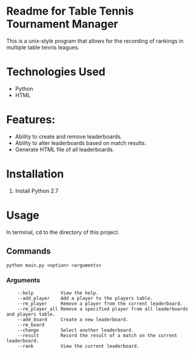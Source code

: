 # Readme for Table Tennis Tournament Manager

This is a unix-style program that allows for the recording of rankings in multiple table tennis leagues.

# Technologies Used
- Python
- HTML

# Features:
- Ability to create and remove leaderboards.
- Ability to alter leaderboards based on match results.
- Generate HTML file of all leaderboards.

# Installation

1) Install Python 2.7

# Usage

In terminal, cd to the directory of this project.

## Commands

```
python main.py <option> <arguments>
```

### Arguments

```
    --help          View the help.
    --add_player    Add a player to the players table.
    --rm_player     Remove a player from the current leaderboard.
    --rm_player_all Remove a specified player from all leaderboards and players table.
    --add_board     Create a new leaderboard.
    --rm_board
    --change        Select another leaderboard.
    --result        Record the result of a match on the current leaderboard.
    --rank          View the current leaderboard.
```
